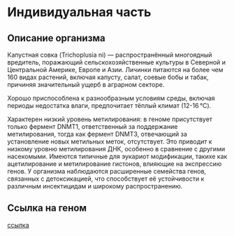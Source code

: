 # Индивидуальная часть

## Описание организма

Капустная совка (Trichoplusia ni) — распространённый многоядный вредитель, поражающий сельскохозяйственные культуры в Северной и Центральной Америке, Европе и Азии. Личинки питаются на более чем 160 видах растений, включая капусту, салат, соевые бобы и табак, причиняя значительный ущерб в аграрном секторе.

Хорошо приспособлена к разнообразным условиям среды, включая периоды недостатка влаги, предпочитает тёплый климат (12-16 °C).

Характерен низкий уровень метилирования: в геноме присутствует только фермент DNMT1, ответственный за поддержание метилирования, тогда как фермент DNMT3, отвечающий за установление новых метильных меток, отсутствует. Это приводит к низкому уровню метилирования ДНК, особенно в сравнение с другими насекомыми. Имеются типичные для эукариот модификации, такихе как ацетилирование и метилирование гистонов, влияющие на экспрессию генов.
У организма наблюдаются расширенные семейства генов, связанных с детоксикацией, что способствует её устойчивости к различным инсектицидам и широкому распространению.

## Ссылка на геном

[ссылка](https://ftp.ncbi.nlm.nih.gov/genomes/all/GCF/003/590/095/GCF_003590095.1_tn1/)
